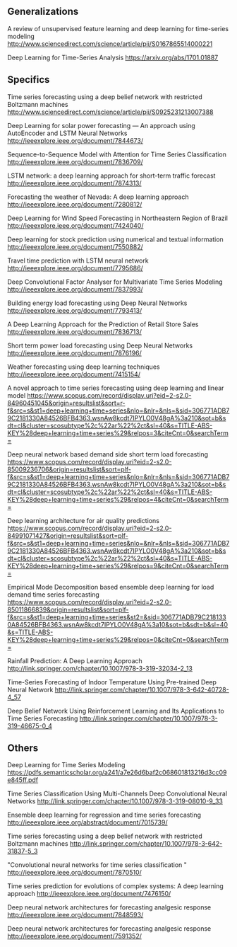 
## Generalizations

  A review of unsupervised feature learning and deep learning for time-series modeling
  http://www.sciencedirect.com/science/article/pii/S0167865514000221
  
  Deep Learning for Time-Series Analysis
  https://arxiv.org/abs/1701.01887
  
## Specifics

  Time series forecasting using a deep belief network with restricted Boltzmann machines
  http://www.sciencedirect.com/science/article/pii/S0925231213007388

  Deep Learning for solar power forecasting — An approach using AutoEncoder and LSTM Neural Networks
  http://ieeexplore.ieee.org/document/7844673/

  Sequence-to-Sequence Model with Attention for Time Series Classification
  http://ieeexplore.ieee.org/document/7836709/

  LSTM network: a deep learning approach for short-term traffic forecast
  http://ieeexplore.ieee.org/document/7874313/

  Forecasting the weather of Nevada: A deep learning approach
  http://ieeexplore.ieee.org/document/7280812/

  Deep Learning for Wind Speed Forecasting in Northeastern Region of Brazil
  http://ieeexplore.ieee.org/document/7424040/

  Deep learning for stock prediction using numerical and textual information
  http://ieeexplore.ieee.org/document/7550882/

  Travel time prediction with LSTM neural network
  http://ieeexplore.ieee.org/document/7795686/

  Deep Convolutional Factor Analyser for Multivariate Time Series Modeling
  http://ieeexplore.ieee.org/document/7837993/

  Building energy load forecasting using Deep Neural Networks
  http://ieeexplore.ieee.org/document/7793413/

  A Deep Learning Approach for the Prediction of Retail Store Sales
  http://ieeexplore.ieee.org/document/7836713/

  Short term power load forecasting using Deep Neural Networks
  http://ieeexplore.ieee.org/document/7876196/

  Weather forecasting using deep learning techniques
  http://ieeexplore.ieee.org/document/7415154/

  A novel approach to time series forecasting using deep learning and linear model
  https://www.scopus.com/record/display.uri?eid=2-s2.0-84960451045&origin=resultslist&sort=r-f&src=s&st1=deep+learning+time+series&nlo=&nlr=&nls=&sid=306771ADB79C2181330A84526BFB4363.wsnAw8kcdt7IPYLO0V48gA%3a210&sot=b&sdt=cl&cluster=scosubtype%2c%22ar%22%2ct&sl=40&s=TITLE-ABS-KEY%28deep+learning+time+series%29&relpos=3&citeCnt=0&searchTerm=

  Deep neural network based demand side short term load forecasting
  https://www.scopus.com/record/display.uri?eid=2-s2.0-85009236706&origin=resultslist&sort=plf-f&src=s&st1=deep+learning+time+series&nlo=&nlr=&nls=&sid=306771ADB79C2181330A84526BFB4363.wsnAw8kcdt7IPYLO0V48gA%3a210&sot=b&sdt=cl&cluster=scosubtype%2c%22ar%22%2ct&sl=40&s=TITLE-ABS-KEY%28deep+learning+time+series%29&relpos=4&citeCnt=0&searchTerm=

  Deep learning architecture for air quality predictions
  https://www.scopus.com/record/display.uri?eid=2-s2.0-84991071427&origin=resultslist&sort=plf-f&src=s&st1=deep+learning+time+series&nlo=&nlr=&nls=&sid=306771ADB79C2181330A84526BFB4363.wsnAw8kcdt7IPYLO0V48gA%3a210&sot=b&sdt=cl&cluster=scosubtype%2c%22ar%22%2ct&sl=40&s=TITLE-ABS-KEY%28deep+learning+time+series%29&relpos=9&citeCnt=0&searchTerm=

  Empirical Mode Decomposition based ensemble deep learning for load demand time series forecasting
  https://www.scopus.com/record/display.uri?eid=2-s2.0-85011866839&origin=resultslist&sort=plf-f&src=s&st1=deep+learning+time+series&st2=&sid=306771ADB79C2181330A84526BFB4363.wsnAw8kcdt7IPYLO0V48gA%3a10&sot=b&sdt=b&sl=40&s=TITLE-ABS-KEY%28deep+learning+time+series%29&relpos=0&citeCnt=0&searchTerm=
  
  Rainfall Prediction: A Deep Learning Approach
  http://link.springer.com/chapter/10.1007/978-3-319-32034-2_13
  
  Time-Series Forecasting of Indoor Temperature Using Pre-trained Deep Neural Network
  http://link.springer.com/chapter/10.1007/978-3-642-40728-4_57
  
  Deep Belief Network Using Reinforcement Learning and Its Applications to Time Series Forecasting
  http://link.springer.com/chapter/10.1007/978-3-319-46675-0_4
  
  
 ## Others
 
  Deep Learning for Time Series Modeling
  https://pdfs.semanticscholar.org/a241/a7e26d6baf2c068601813216d3cc09e845ff.pdf

  Time Series Classification Using Multi-Channels Deep Convolutional Neural Networks
  http://link.springer.com/chapter/10.1007/978-3-319-08010-9_33
  

  Ensemble deep learning for regression and time series forecasting
  http://ieeexplore.ieee.org/abstract/document/7015739/

  Time series forecasting using a deep belief network with restricted Boltzmann machines
  http://link.springer.com/chapter/10.1007/978-3-642-31837-5_3

  "Convolutional neural networks for time series classification
  "
  http://ieeexplore.ieee.org/document/7870510/

  Time series prediction for evolutions of complex systems: A deep learning approach
  http://ieeexplore.ieee.org/document/7476150/

  Deep neural network architectures for forecasting analgesic response
  http://ieeexplore.ieee.org/document/7848593/

  Deep neural network architectures for forecasting analgesic response
  http://ieeexplore.ieee.org/document/7591352/
